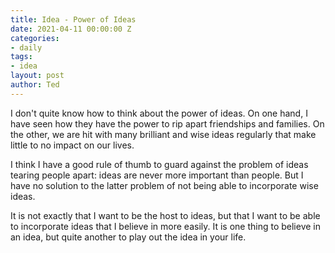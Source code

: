 ```yaml
---
title: Idea - Power of Ideas
date: 2021-04-11 00:00:00 Z
categories:
- daily
tags:
- idea
layout: post
author: Ted
---
```


I don't quite know how to think about the power of ideas. On one hand, I have seen how they have the power to rip apart friendships and families. On the other, we are hit with many brilliant and wise ideas regularly that make little to no impact on our lives. 

I think I have a good rule of thumb to guard against the problem of ideas tearing people apart: ideas are never more important than people. But I have no solution to the latter problem of not being able to incorporate wise ideas. 

It is not exactly that I want to be the host to ideas, but that I want to be able to incorporate ideas that I believe in more easily. It is one thing to believe in an idea, but quite another to play out the idea in your life.
